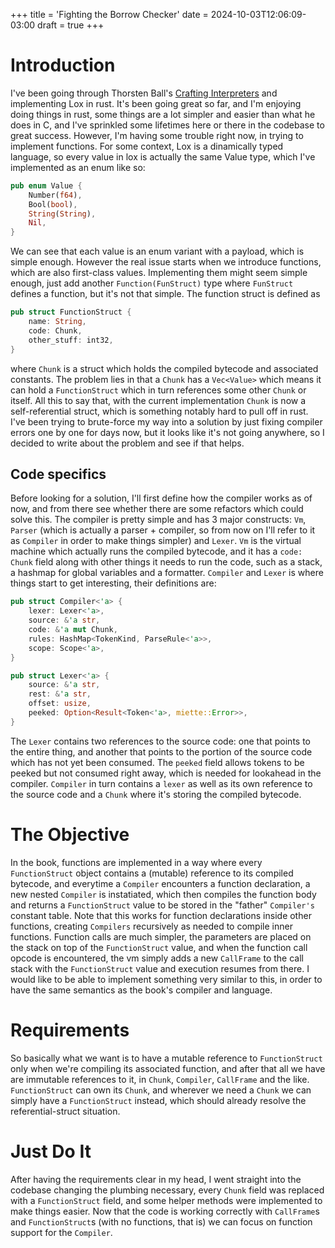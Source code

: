 +++
title = 'Fighting the Borrow Checker'
date = 2024-10-03T12:06:09-03:00
draft = true
+++

# Introduction

I've been going through Thorsten Ball's [Crafting Interpreters](https://craftinginterpreters.com/) and implementing Lox in rust. It's been going great so far, and I'm enjoying doing things in rust, some things are a lot simpler and easier than what he does in C, and I've sprinkled some lifetimes here or there in the codebase to great success. However, I'm having some trouble right now, in trying to implement functions. For some context, Lox is a dinamically typed language, so every value in lox is actually the same Value type, which I've implemented as an enum like so:

```rust
pub enum Value {
    Number(f64),
    Bool(bool),
    String(String),
    Nil,
}
```

We can see that each value is an enum variant with a payload, which is simple enough. However the real issue starts when we introduce functions, which are also first-class values. Implementing them might seem simple enough, just add another `Function(FunStruct)` type where `FunStruct` defines a function, but it's not that simple. The function struct is defined as

```rust
pub struct FunctionStruct {
    name: String,
    code: Chunk,
    other_stuff: int32,
}
```

where `Chunk` is a struct which holds the compiled bytecode and associated constants. The problem lies in that a `Chunk` has a `Vec<Value>` which means it can hold a `FunctionStruct` which in turn references some other `Chunk` or itself. All this to say that, with the current implementation `Chunk` is now a self-referential struct, which is something notably hard to pull off in rust. I've been trying to brute-force my way into a solution by just fixing compiler errors one by one for days now, but it looks like it's not going anywhere, so I decided to write about the problem and see if that helps.

## Code specifics

Before looking for a solution, I'll first define how the compiler works as of now, and from there see whether there are some refactors which could solve this. The compiler is pretty simple and has 3 major constructs: `Vm`, `Parser` (which is actually a parser + compiler, so from now on I'll refer to it as `Compiler` in order to make things simpler) and `Lexer`. `Vm` is the virtual machine which actually runs the compiled bytecode, and it has a `code: Chunk` field along with other things it needs to run the code, such as a stack, a hashmap for global variables and a formatter. `Compiler` and `Lexer` is where things start to get interesting, their definitions are:

```rust
pub struct Compiler<'a> {
    lexer: Lexer<'a>,
    source: &'a str,
    code: &'a mut Chunk,
    rules: HashMap<TokenKind, ParseRule<'a>>,
    scope: Scope<'a>,
}

pub struct Lexer<'a> {
    source: &'a str,
    rest: &'a str,
    offset: usize,
    peeked: Option<Result<Token<'a>, miette::Error>>,
}
```

The `Lexer` contains two references to the source code: one that points to the entire thing, and another that points to the portion of the source code which has not yet been consumed. The `peeked` field allows tokens to be peeked but not consumed right away, which is needed for lookahead in the compiler. `Compiler` in turn contains a `lexer` as well as its own reference to the source code and a `Chunk` where it's storing the compiled bytecode.

# The Objective

In the book, functions are implemented in a way where every `FunctionStruct` object contains a (mutable) reference to its compiled bytecode, and everytime a `Compiler` encounters a function declaration, a new nested `Compiler` is instatiated, which then compiles the function body and returns a `FunctionStruct` value to be stored in the "father" `Compiler's` constant table. Note that this works for function declarations inside other functions, creating `Compilers` recursively as needed to compile inner functions. Function calls are much simpler, the parameters are placed on the stack on top of the `FunctionStruct` value, and when the function call opcode is encountered, the vm simply adds a new `CallFrame` to the call stack with the `FunctionStruct` value and execution resumes from there. I would like to be able to implement something very similar to this, in order to have the same semantics as the book's compiler and language. 

# Requirements

So basically what we want is to have a mutable reference to `FunctionStruct` only when we're compiling its associated function, and after that all we have are immutable references to it, in `Chunk`, `Compiler`, `CallFrame` and the like. `FunctionStruct` can own its `Chunk`, and wherever we need a `Chunk` we can simply have a `FunctionStruct` instead, which should already resolve the referential-struct situation.

# Just Do It

After having the requirements clear in my head, I went straight into the codebase changing the plumbing necessary, every `Chunk` field was replaced with a `FunctionStruct` field, and some helper methods were implemented to make things easier. Now that the code is working correctly with `CallFrame`s and `FunctionStruct`s (with no functions, that is) we can focus on function support for the `Compiler`.
